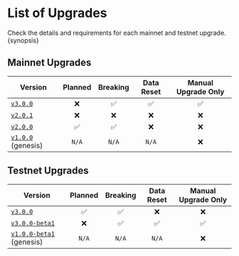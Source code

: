 <!--
order: 4
-->

# List of Upgrades

Check the details and requirements for each mainnet and testnet upgrade. {synopsis}

## Mainnet Upgrades

| Version                                                                    | Planned | Breaking | Data Reset | Manual Upgrade Only |
| -------------------------------------------------------------------------- | :-----: | :------: | :--------: | :-----------------: |
| [`v3.0.0`](https://github.com/reapchain/reapchain/releases/tag/v3.0.0)           |   ❌    |    ✅    |     ✅     |         ✅          |
| [`v2.0.1`](https://github.com/reapchain/reapchain/releases/tag/v2.0.1)           |   ❌    |    ❌    |     ❌     |         ❌          |
| [`v2.0.0`](https://github.com/reapchain/reapchain/releases/tag/v2.0.0)           |   ✅    |    ✅    |     ❌     |         ❌          |
| [`v1.0.0`](https://github.com/reapchain/reapchain/releases/tag/v1.0.0) (genesis) |  `N/A`  |  `N/A`   |   `N/A`    |         ❌          |

## Testnet Upgrades

| Version                                                                                | Planned | Breaking | Data Reset | Manual Upgrade Only |
| -------------------------------------------------------------------------------------- | :-----: | :------: | :--------: | :-----------------: |
| [`v3.0.0`](https://github.com/reapchain/reapchain/releases/tag/v3.0.0)                       |   ✅    |    ✅    |     ❌     |         ❌          |
| [`v3.0.0-beta1`](https://github.com/reapchain/reapchain/releases/tag/v3.0.0-beta1)           |   ❌    |    ✅    |     ✅     |         ✅          |
| [`v1.0.0-beta1`](https://github.com/reapchain/reapchain/releases/tag/v1.0.0-beta1) (genesis) |  `N/A`  |  `N/A`   |   `N/A`    |         ❌          |

